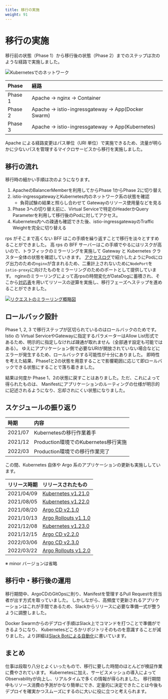 ```yaml
---
title: 移行の実施
weight: 91
---
```


# 移行の実施

移行前の状態（Phase 1）から移行後の状態（Phase 2）までのステップは次のような経路で実施しました。

![Kubernetesでのネットワーク](../migrate-network.svg)

| Phase   | 経路                                                |
| :------ | :-------------------------------------------------- |
| Phase 1 | Apache → nginx → Container                        |
| Phase 2 | Apache → istio-ingressgateway → App(Docker Swarm) |
| Phase 3 | Apache → istio-ingressgateway → App(Kubernetes)   |

Apache による経路変更はパス単位（URI 単位）で実施できるため、流量が明らかに少ないパスを管理するマイクロサービスから移行を実施しました。

## 移行の流れ

移行時の細かい手順は次のようになります。

1. ApacheのBalancerMemberを利用してからPhase 1からPhase 2に切り替え
2. istio-ingressgatewayとKubernetes内のネットワーク系の状態を確認
   - 負荷試験の結果と照らし合わせて Gatewayのリソース使用量などを見る
3. Phase 3への切り替え前に、Virtual Serviceで特定のHeaderかQuery Parameterを利用して移行後のPodに対してアクセス。
4. Kubernetes内への疎通も確認できた後、istio-ingressgatewayのTraffic Weightを完全に切り替える

rps がそこまで高くない BFF はこの手順を繰り返すことで移行を淡々とすすめることができました。
高 rps の BFF サーバーはこの手順でやるにはリスクが高いので、トラフィックのミラーリングを実施して Gateway と Kubernetes クラスター全体の状態を確認していきます。
[アクセスログ](/docs/05/ingress-gateway/)で紹介したようにPodにログ出力のための`nginx`が含まれるため、二重計上されないために`NodePort`を`istio-proxy`に向けたものをミラーリングのためのポートとして提供しています。
nginxのミラーリングによって高rpsの時間変化がDataDogに蓄積され、そこから[対応表](/docs/07/horizontal-pod-autoscaler/#リソースの値をどうやって決めるか)を用いてリソースの逆算を実施し、移行フェーズへステップを進めることができました。

[![リクエストのミラーリング概略図](../../08/mirroring.svg)](/docs/08/loadtest/#proxyからリクエストをmirroringする)

## ロールバック設計

Phase 1, 2, 3 で移行ステップが区切られているのはロールバックのためです。
Istio の Virtual ServiceやGatewayに指定するパラメーターはAllow List形式であるため、明示的に指定しなければ疎通が取れません（全部通す設定も可能ではある）。
ゆえにアプリケーション側で必要なURIが開放されていない場合などにエラーが発生するため、ロールバックする可能性が十分にありました。
即時性を考えた結果、Phase1と2の状態を用意することで影響範囲に応じて即ロールバックできる状態にすることで落ち着きました。

結果は何度か Phase 1、2の状態に戻すことはありました。ただ、これによって得られたものは、
Manifestにアプリケーションのルーティングの仕様が明示的に記述されるようになり、忘却されにくい状態になりました。

## スケジュールの振り返り

| 時期    | 内容                                    |
| :------ | :-------------------------------------- |
| 2021/07 | Kubernetesの移行作業着手               |
| 2021/12 | Production環境でのKubernetes移行実施 |
| 2022/03 | Production環境での移行作業完了         |

この間、Kubernetes 自体や Argo 系のアプリケーションの更新も実施ししています。

| リリース時期 | リリースされたもの                                                                    |
| :----------- | :------------------------------------------------------------------------------------ |
| 2021/04/09   | [Kubernetes v1.21.0](https://github.com/kubernetes/kubernetes/releases/tag/v1.21.0)   |
| 2021/08/05   | [Kubernetes v1.22.0](https://github.com/kubernetes/kubernetes/releases/tag/v1.22.0)   |
| 2021/08/20   | [Argo CD v2.1.0](https://github.com/argoproj/argo-cd/releases/tag/v2.1.0)             |
| 2021/10/13   | [Argo Rollouts v1.1.0](https://github.com/argoproj/argo-rollouts/releases/tag/v1.1.0) |
| 2021/12/08   | [Kubernetes v1.23.0](https://github.com/kubernetes/kubernetes/releases/tag/v1.23.0)   |
| 2021/12/15   | [Argo CD v2.2.0](https://github.com/argoproj/argo-cd/releases/tag/v2.2.0)             |
| 2022/03/06   | [Argo CD v2.3.0](https://github.com/argoproj/argo-cd/releases/tag/v2.3.0)             |
| 2022/03/22   | [Argo Rollouts v1.2.0](https://github.com/argoproj/argo-rollouts/releases/tag/v1.2.0) |

※ minor バージョンは省略

## 移行中・移行後の運用

移行期間中、ArgoCDのGitOpsに則り、Manifestを管理するPull Requestを担当者が出す方式を取っていました。
しかしながら、高頻度で更新されるアプリケーションはこれが手間であるため、Slackからリリースに必要な準備一式が整うように調整しました。

Docker Swarmからのデプロイ手順はSlack上でコマンドを打つことで準備ができるようになり、
Kubernetesどころかリポジトリそのものを意識することが減りました。より詳細は[Slack Botによる自動化](/docs/04/slack-bot/)に書いています。

## まとめ

仕事は段取り八分とよくいったもので、移行に要した時間のほとんどが検証作業に費やされています。
Kubernetesに加え、サービスメッシュの導入によってObservabilityが向上し、リアルタイムで多くの情報が得られました。
移行期間中もリソース消費の予測がかなり簡単にでき、定量的に決定できたことは今後もデプロイを確実かつスムーズにするのに大いに役に立つと考えられます。
